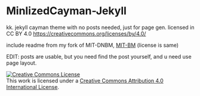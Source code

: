 # MinlizedCayman-Jekyll
kk. jekyll cayman theme with no posts needed, just for page gen. licensed in CC BY 4.0 https://creativecommons.org/licenses/by/4.0/

include readme from my fork of MIT-DNBM, [MIT-BM](https://github.com/Dobby233Liu/MIT-BOTHER-ME) (license is same)

EDIT: posts are usable, but you need find the post yourself, and u need use page layout.

<a rel="license" href="http://creativecommons.org/licenses/by/4.0/"><img alt="Creative Commons License" style="border-width:0" src="https://i.creativecommons.org/l/by/4.0/88x31.png" /></a><br />This work is licensed under a <a rel="license" href="http://creativecommons.org/licenses/by/4.0/">Creative Commons Attribution 4.0 International License</a>.